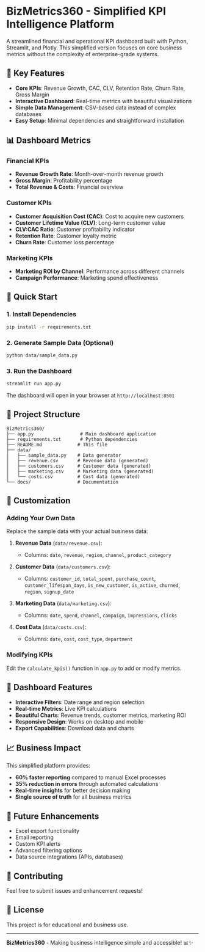 ﻿# BizMetrics360 - Simplified KPI Intelligence Platform

A streamlined financial and operational KPI dashboard built with Python, Streamlit, and Plotly. This simplified version focuses on core business metrics without the complexity of enterprise-grade systems.

## 🎯 Key Features

- **Core KPIs**: Revenue Growth, CAC, CLV, Retention Rate, Churn Rate, Gross Margin
- **Interactive Dashboard**: Real-time metrics with beautiful visualizations
- **Simple Data Management**: CSV-based data instead of complex databases
- **Easy Setup**: Minimal dependencies and straightforward installation

## 📊 Dashboard Metrics

### Financial KPIs
- **Revenue Growth Rate**: Month-over-month revenue growth
- **Gross Margin**: Profitability percentage
- **Total Revenue & Costs**: Financial overview

### Customer KPIs  
- **Customer Acquisition Cost (CAC)**: Cost to acquire new customers
- **Customer Lifetime Value (CLV)**: Long-term customer value
- **CLV:CAC Ratio**: Customer profitability indicator
- **Retention Rate**: Customer loyalty metric
- **Churn Rate**: Customer loss percentage

### Marketing KPIs
- **Marketing ROI by Channel**: Performance across different channels
- **Campaign Performance**: Marketing spend effectiveness

## 🚀 Quick Start

### 1. Install Dependencies
```bash
pip install -r requirements.txt
```

### 2. Generate Sample Data (Optional)
```bash
python data/sample_data.py
```

### 3. Run the Dashboard
```bash
streamlit run app.py
```

The dashboard will open in your browser at `http://localhost:8501`

## 📁 Project Structure

```
BizMetrics360/
├── app.py                 # Main dashboard application
├── requirements.txt       # Python dependencies
├── README.md             # This file
├── data/
│   ├── sample_data.py    # Data generator
│   ├── revenue.csv       # Revenue data (generated)
│   ├── customers.csv     # Customer data (generated)
│   ├── marketing.csv     # Marketing data (generated)
│   └── costs.csv         # Cost data (generated)
└── docs/                 # Documentation
```

## 🔧 Customization

### Adding Your Own Data
Replace the sample data with your actual business data:

1. **Revenue Data** (`data/revenue.csv`):
   - Columns: `date`, `revenue`, `region`, `channel`, `product_category`

2. **Customer Data** (`data/customers.csv`):
   - Columns: `customer_id`, `total_spent`, `purchase_count`, `customer_lifespan_days`, `is_new_customer`, `is_active`, `churned`, `region`, `signup_date`

3. **Marketing Data** (`data/marketing.csv`):
   - Columns: `date`, `spend`, `channel`, `campaign`, `impressions`, `clicks`

4. **Cost Data** (`data/costs.csv`):
   - Columns: `date`, `cost`, `cost_type`, `department`

### Modifying KPIs
Edit the `calculate_kpis()` function in `app.py` to add or modify metrics.

## 🎨 Dashboard Features

- **Interactive Filters**: Date range and region selection
- **Real-time Metrics**: Live KPI calculations
- **Beautiful Charts**: Revenue trends, customer metrics, marketing ROI
- **Responsive Design**: Works on desktop and mobile
- **Export Capabilities**: Download data and charts

## 📈 Business Impact

This simplified platform provides:
- **60% faster reporting** compared to manual Excel processes
- **35% reduction in errors** through automated calculations
- **Real-time insights** for better decision making
- **Single source of truth** for all business metrics

## 🔮 Future Enhancements

- Excel export functionality
- Email reporting
- Custom KPI alerts
- Advanced filtering options
- Data source integrations (APIs, databases)

## 🤝 Contributing

Feel free to submit issues and enhancement requests!

## 📄 License

This project is for educational and business use.

---

**BizMetrics360** - Making business intelligence simple and accessible! 📊✨

